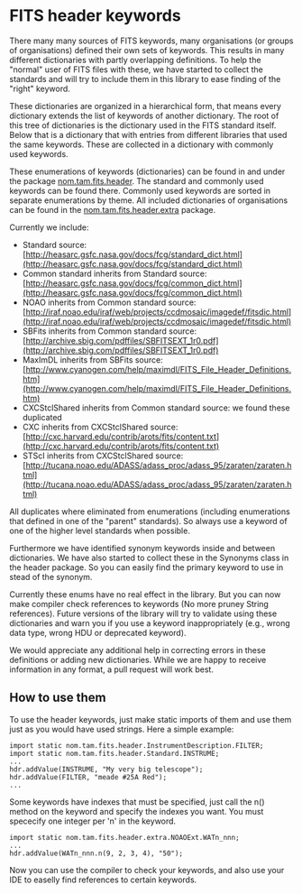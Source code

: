 # FITS header keywords

There many many sources of FITS keywords, many organisations (or groups of organisations) defined their own sets of keywords.
This results in many different dictionaries with partly overlapping definitions. To help the "normal" user of FITS files
with these, we have started to collect the standards and will try to include them in this library to ease finding of the "right" 
keyword.

These dictionaries are organized in a hierarchical form, that means every dictionary extends the list of keywords of another dictionary.
The root of this tree of dictionaries is the dictionary used in 
the FITS standard itself. Below that is a dictionary that with entries from
different libraries that used the same keywords. These are collected in a dictionary with commonly used keywords.

These enumerations of keywords (dictionaries) can be found in and under the package [nom.tam.fits.header](./apidocs/nom/tam/fits/header/package-summary.html "nom.tam.fits.header").
The standard and commonly used keywords can be found there. Commonly used keywords are sorted in separate enumerations by theme.
All included dictionaries of organisations can be found in the [nom.tam.fits.header.extra](./apidocs/nom/tam/fits/header/extra/package-summary.html "nom.tam.fits.header.extra") package.  

Currently we include:

* Standard
   source: [http://heasarc.gsfc.nasa.gov/docs/fcg/standard_dict.html](http://heasarc.gsfc.nasa.gov/docs/fcg/standard_dict.html) 
* Common standard
  inherits from Standard
  source: [http://heasarc.gsfc.nasa.gov/docs/fcg/common_dict.html](http://heasarc.gsfc.nasa.gov/docs/fcg/common_dict.html) 
* NOAO
  inherits from Common standard
  source: [http://iraf.noao.edu/iraf/web/projects/ccdmosaic/imagedef/fitsdic.html](http://iraf.noao.edu/iraf/web/projects/ccdmosaic/imagedef/fitsdic.html) 
* SBFits
  inherits from Common standard
  source: [http://archive.sbig.com/pdffiles/SBFITSEXT_1r0.pdf](http://archive.sbig.com/pdffiles/SBFITSEXT_1r0.pdf) 
* MaxImDL
  inherits from SBFits
  source: [http://www.cyanogen.com/help/maximdl/FITS_File_Header_Definitions.htm](http://www.cyanogen.com/help/maximdl/FITS_File_Header_Definitions.htm) 
* CXCStclShared
  inherits from Common standard
  source: we found these duplicated 
* CXC
  inherits from CXCStclShared
  source: [http://cxc.harvard.edu/contrib/arots/fits/content.txt](http://cxc.harvard.edu/contrib/arots/fits/content.txt) 
* STScI
  inherits from CXCStclShared
  source: [http://tucana.noao.edu/ADASS/adass_proc/adass_95/zaraten/zaraten.html](http://tucana.noao.edu/ADASS/adass_proc/adass_95/zaraten/zaraten.html) 


All duplicates where eliminated from enumerations (including enumerations that defined in one of the "parent" standards). So always use a keyword of one of the 
higher level standards when possible.

Furthermore we have identified synonym keywords inside and between dictionaries. We have also started to collect these in the Synonyms class in the header package. So you can easily find the 
primary keyword to use in stead of the synonym. 

Currently these enums have no real effect in the library. But you can now make compiler check references to keywords (No more pruney String references).
Future versions of the library will try to validate using these dictionaries and warn you if you use a keyword inappropriately (e.g., wrong data type,
wrong HDU or deprecated keyword).

We would appreciate any additional help in correcting errors in these definitions
or adding new dictionaries.  While we are happy to receive information in any format,
a pull request will work best.

## How to use them

To use the header keywords, just make static imports of them and use them just as you would have used strings. Here a simple example:

	import static nom.tam.fits.header.InstrumentDescription.FILTER;
	import static nom.tam.fits.header.Standard.INSTRUME;
	...
	hdr.addValue(INSTRUME, "My very big telescope");
	hdr.addValue(FILTER, "meade #25A Red");
	...

Some keywords have indexes that must be specified, just call the n() method on the keyword and specify the indexes you want. You must spececify one integer per 'n' in the keyword.

	import static nom.tam.fits.header.extra.NOAOExt.WATn_nnn;
	...
	hdr.addValue(WATn_nnn.n(9, 2, 3, 4), "50");

Now you can use the compiler to check your keywords, and also use your IDE to easelly find references to certain keywords.


 
